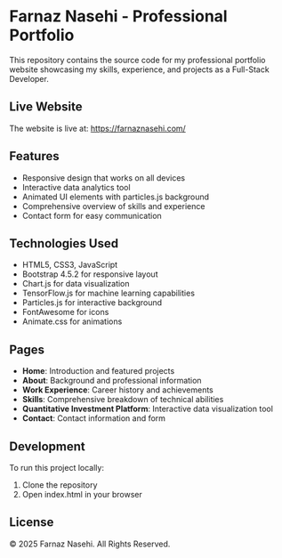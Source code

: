 # Farnaz Nasehi - Professional Portfolio

This repository contains the source code for my professional portfolio website showcasing my skills, experience, and projects as a Full-Stack Developer.

## Live Website
The website is live at: https://farnaznasehi.com/

## Features
- Responsive design that works on all devices
- Interactive data analytics tool
- Animated UI elements with particles.js background
- Comprehensive overview of skills and experience
- Contact form for easy communication

## Technologies Used
- HTML5, CSS3, JavaScript
- Bootstrap 4.5.2 for responsive layout
- Chart.js for data visualization
- TensorFlow.js for machine learning capabilities
- Particles.js for interactive background
- FontAwesome for icons
- Animate.css for animations

## Pages
- **Home**: Introduction and featured projects
- **About**: Background and professional information
- **Work Experience**: Career history and achievements
- **Skills**: Comprehensive breakdown of technical abilities
- **Quantitative Investment Platform**: Interactive data visualization tool
- **Contact**: Contact information and form

## Development
To run this project locally:
1. Clone the repository
2. Open index.html in your browser

## License
© 2025 Farnaz Nasehi. All Rights Reserved.
